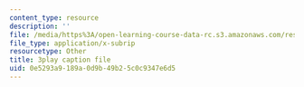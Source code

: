 ```yaml
---
content_type: resource
description: ''
file: /media/https%3A/open-learning-course-data-rc.s3.amazonaws.com/res-6-012-introduction-to-probability-spring-2018/0e5293a9189a0d9b49b25c0c9347e6d5_hsQnmrHbbms.srt
file_type: application/x-subrip
resourcetype: Other
title: 3play caption file
uid: 0e5293a9-189a-0d9b-49b2-5c0c9347e6d5
---
```

